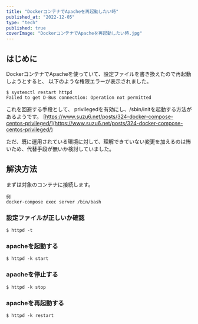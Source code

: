 ```yaml
---
title: "DockerコンテナでApacheを再起動したい時"
published_at: "2022-12-05"
type: "tech"
published: true
coverImage: "DockerコンテナでApacheを再起動したい時.jpg"
---
```


## はじめに

DockerコンテナでApacheを使っていて、設定ファイルを書き換えたので再起動しようとすると、 以下のような権限エラーが表示されました。

```shell
$ systemctl restart httpd
Failed to get D-Bus connection: Operation not permitted
```

これを回避する手段として、 privilegedを有効にし、/sbin/initを起動する方法があるようです。 [https://www.suzu6.net/posts/324-docker-compose-centos-privileged/](https://www.suzu6.net/posts/324-docker-compose-centos-privileged/)

ただ、既に運用されている環境に対して、理解できていない変更を加えるのは怖いため、代替手段が無いか検討していました。

## 解決方法

まずは対象のコンテナに接続します。

```shell
例
docker-compose exec server /bin/bash
```

### 設定ファイルが正しいか確認

```shell
$ httpd -t
```

### apacheを起動する

```shell
$ httpd -k start
```

### apacheを停止する

```shell
$ httpd -k stop
```

### apacheを再起動する

```shell
$ httpd -k restart
```
